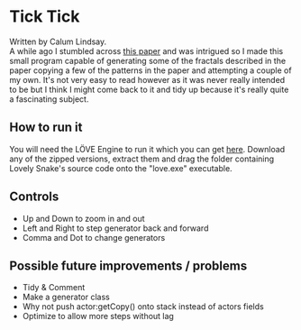 # Tick Tick
Written by Calum Lindsay.  
 A while ago I stumbled across [this paper](http://algorithmicbotany.org/papers/lsfp.pdf) and was intrigued so I made this small program capable of generating some of the fractals described in the paper copying a few of the patterns in the paper and attempting a couple of my own. It's not very easy to read however as it was never really intended to be but I think I might come back to it and tidy up because it's really quite a fascinating subject.

## How to run it
You will need the LÖVE Engine to run it which you can get [here](https://love2d.org "LÖVE 2D's Homepage"). Download any of the zipped versions, extract them and drag the folder containing Lovely Snake's source code onto the "love.exe" executable.

## Controls
- Up and Down to zoom in and out
- Left and Right to step generator back and forward
- Comma and Dot to change generators

## Possible future improvements / problems
- Tidy & Comment 
- Make a generator class
- Why not push actor:getCopy() onto stack instead of actors fields
- Optimize to allow more steps without lag